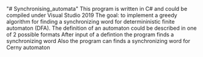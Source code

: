 "# Synchronising_automata" 
This program is written in C# and could be compiled under Visual Studio 2019
The goal: to implement a greedy algorithm for finding a synchronizing word for 
 determininistic finite automaton (DFA).
 The definition of an automaton could be described in one of 2 possible formats
 After input of a defintion the program finds a synchronizing word
 Also the program can finds a synchronizing word for Cerny automaton
